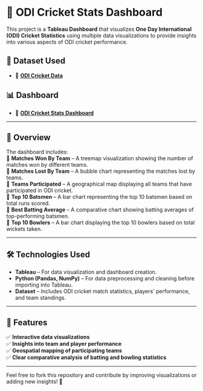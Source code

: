 # 🏏 ODI Cricket Stats Dashboard  

This project is a **Tableau Dashboard** that visualizes **One Day International (ODI) Cricket Statistics** using multiple data visualizations to provide insights into various aspects of ODI cricket performance.  

## 📂 Dataset Used  
- 📄 **[ODI Cricket Data](https://github.com/vigneshmullangi/odi-cricket-stats/blob/main/batter_player_stats.csv)**  

## 📊 Dashboard  
- 📸 **[ODI Cricket Stats Dashboard](https://github.com/vigneshmullangi/odi-cricket-stats/blob/main/Dashboard%201.png)**  

---

## 📌 Overview  

The dashboard includes:  
📌 **Matches Won By Team** – A treemap visualization showing the number of matches won by different teams.  
📌 **Matches Lost By Team** – A bubble chart representing the matches lost by teams.  
📌 **Teams Participated** – A geographical map displaying all teams that have participated in ODI cricket.  
📌 **Top 10 Batsmen** – A bar chart representing the top 10 batsmen based on total runs scored.  
📌 **Best Batting Average** – A comparative chart showing batting averages of top-performing batsmen.  
📌 **Top 10 Bowlers** – A bar chart displaying the top 10 bowlers based on total wickets taken.  

---

## 🛠️ Technologies Used  

- **Tableau** – For data visualization and dashboard creation.  
- **Python (Pandas, NumPy)** – For data preprocessing and cleaning before importing into Tableau.  
- **Dataset** – Includes ODI cricket match statistics, players' performance, and team standings.  

---

## 🚀 Features  

✅ **Interactive data visualizations**  
✅ **Insights into team and player performance**  
✅ **Geospatial mapping of participating teams**  
✅ **Clear comparative analysis of batting and bowling statistics**  

---

Feel free to fork this repository and contribute by improving visualizations or adding new insights! 🚀  
